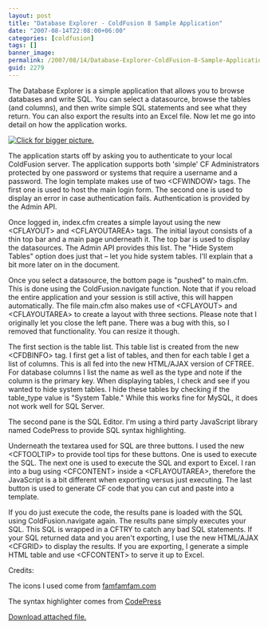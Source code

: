 ```yaml
---
layout: post
title: "Database Explorer - ColdFusion 8 Sample Application"
date: "2007-08-14T22:08:00+06:00"
categories: [coldfusion]
tags: []
banner_image: 
permalink: /2007/08/14/Database-Explorer-ColdFusion-8-Sample-Application
guid: 2279
---
```


The Database Explorer is a simple application that allows you to browse databases and write SQL. You can select a datasource, browse the tables (and columns), and then write simple SQL statements and see what they return. You can also export the results into an Excel file. Now let me go into detail on how the application works. 

<a href="http://www.raymondcamden.com/images/de.png"><img src="https://static.raymondcamden.com/images/cfjedi/de_thumb.png" alt="Click for bigger picture."></a>

The application starts off by asking you to authenticate to your local ColdFusion server. The application supports both 'simple' CF Administrators protected by one password or systems that require a username and a password. The login template makes use of two &lt;CFWINDOW&gt; tags. The first one is used to host the main login form. The second one is used to display an error in case authentication fails. Authentication is provided by the Admin API. 


Once logged in, index.cfm creates a simple layout using the new &lt;CFLAYOUT&gt; and &lt;CFLAYOUTAREA&gt; tags. The initial layout consists of a thin top bar and a main page underneath it. The top bar is used to display the datasources. The Admin API provides this list. The "Hide System Tables" option does just that – let you hide system tables. I'll explain that a bit more later on in the document.

Once you select a datasource, the bottom page is "pushed" to main.cfm. This is done using the ColdFusion.navigate function. Note that if you reload the entire application and your session is still active, this will happen automatically. The file main.cfm also makes use of &lt;CFLAYOUT&gt; and &lt;CFLAYOUTAREA&gt; to create a layout with three sections. Please note that I originally let you close the left pane. There was a bug with this, so I removed that functionality. You can resize it though.

The first section is the table list. This table list is created from the new &lt;CFDBINFO&gt; tag. I first get a list of tables, and then for each table I get a list of columns. This is all fed into the new HTML/AJAX version of CFTREE. For database columns I list the name as well as the type and note if the column is the primary key. When displaying tables, I check and see if you wanted to hide system tables. I hide these tables by checking if the table_type value is "System Table." While this works fine for MySQL, it does not work well for SQL Server.

The second pane is the SQL Editor. I'm using a third party JavaScript library named CodePress to provide SQL syntax highlighting. 

Underneath the textarea used for SQL are three buttons. I used the new &lt;CFTOOLTIP&gt; to provide tool tips for these buttons. One is used to execute the SQL. The next one is used to execute the SQL and export to Excel. I ran into a bug using &lt;CFCONTENT&gt; inside a &lt;CFLAYOUTAREA&gt;, therefore the JavaScript is a bit different when exporting versus just executing. The last button is used to generate CF code that you can cut and paste into a template.

If you do just execute the code, the results pane is loaded with the SQL using ColdFusion.navigate again. The results pane simply executes your SQL. This SQL is wrapped in a CFTRY to catch any bad SQL statements. If your SQL returned data and you aren't exporting, I use the new HTML/AJAX &lt;CFGRID&gt; to display the results. If you are exporting, I generate a simple HTML table and use &lt;CFCONTENT&gt; to serve it up to Excel.

Credits:

The icons I used come from <a href="http://www.famfamfam.com/lab/icons/silk/">famfamfam.com</a>

The syntax highlighter comes from <a href="http://codepress.org/">CodePress</a><p><a href='enclosures/D{% raw %}%3A%{% endraw %}5Chosts{% raw %}%5Cwww%{% endraw %}2Ecoldfusionjedi{% raw %}%2Ecom%{% endraw %}5Cenclosures{% raw %}%2Fdb%{% endraw %}2Ezip'>Download attached file.</a></p>